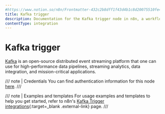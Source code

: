 ```yaml
---
#https://www.notion.so/n8n/Frontmatter-432c2b8dff1f43d4b1c8d20075510fe4
title: Kafka trigger
description: Documentation for the Kafka trigger node in n8n, a workflow automation platform. Includes details of operations and configuration, and links to examples and credentials information.
contentType: integration
---
```


# Kafka trigger

[Kafka](https://kafka.apache.org/) is an open-source distributed event streaming platform that one can use for high-performance data pipelines, streaming analytics, data integration, and mission-critical applications.

/// note | Credentials
You can find authentication information for this node [here](/integrations/builtin/credentials/kafka/).
///

/// note | Examples and templates
For usage examples and templates to help you get started, refer to n8n's [Kafka Trigger integrations](https://n8n.io/integrations/kafka-trigger/){:target=_blank .external-link} page.
///

